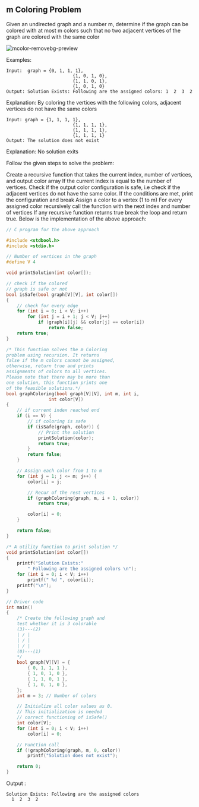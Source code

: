 ## m Coloring Problem

Given an undirected graph and a number m, determine if the graph can be colored with at most m colors such that no two adjacent vertices of the graph are colored with the same color

![mcolor-removebg-preview](https://user-images.githubusercontent.com/78929050/194987076-16a08a90-c617-4662-9c14-5ec659045ac0.png)


Examples: 

```
Input:  graph = {0, 1, 1, 1},
                         {1, 0, 1, 0},
                         {1, 1, 0, 1},
                         {1, 0, 1, 0}
Output: Solution Exists: Following are the assigned colors: 1  2  3  2
```
Explanation: By coloring the vertices with the following colors, adjacent vertices do not have the same colors
```
Input: graph = {1, 1, 1, 1},
                         {1, 1, 1, 1},
                         {1, 1, 1, 1},
                         {1, 1, 1, 1}
Output: The solution does not exist
```
Explanation: No solution exits

Follow the given steps to solve the problem:

Create a recursive function that takes the current index, number of vertices, and output color array
If the current index is equal to the number of vertices. Check if the output color configuration is safe, i.e check if the adjacent vertices do not have the same color. If the conditions are met, print the configuration and break
Assign a color to a vertex (1 to m)
For every assigned color recursively call the function with the next index and number of vertices
If any recursive function returns true break the loop and return true.
Below is the implementation of the above approach:

```c
// C program for the above approach

#include <stdbool.h>
#include <stdio.h>

// Number of vertices in the graph
#define V 4

void printSolution(int color[]);

// check if the colored
// graph is safe or not
bool isSafe(bool graph[V][V], int color[])
{
    // check for every edge
    for (int i = 0; i < V; i++)
        for (int j = i + 1; j < V; j++)
            if (graph[i][j] && color[j] == color[i])
                return false;
    return true;
}

/* This function solves the m Coloring
problem using recursion. It returns
false if the m colors cannot be assigned,
otherwise, return true and prints
assignments of colors to all vertices.
Please note that there may be more than
one solution, this function prints one
of the feasible solutions.*/
bool graphColoring(bool graph[V][V], int m, int i,
                int color[V])
{
    // if current index reached end
    if (i == V) {
        // if coloring is safe
        if (isSafe(graph, color)) {
            // Print the solution
            printSolution(color);
            return true;
        }
        return false;
    }

    // Assign each color from 1 to m
    for (int j = 1; j <= m; j++) {
        color[i] = j;

        // Recur of the rest vertices
        if (graphColoring(graph, m, i + 1, color))
            return true;

        color[i] = 0;
    }

    return false;
}

/* A utility function to print solution */
void printSolution(int color[])
{
    printf("Solution Exists:"
        " Following are the assigned colors \n");
    for (int i = 0; i < V; i++)
        printf(" %d ", color[i]);
    printf("\n");
}

// Driver code
int main()
{
    /* Create the following graph and
    test whether it is 3 colorable
    (3)---(2)
    | / |
    | / |
    | / |
    (0)---(1)
    */
    bool graph[V][V] = {
        { 0, 1, 1, 1 },
        { 1, 0, 1, 0 },
        { 1, 1, 0, 1 },
        { 1, 0, 1, 0 },
    };
    int m = 3; // Number of colors

    // Initialize all color values as 0.
    // This initialization is needed
    // correct functioning of isSafe()
    int color[V];
    for (int i = 0; i < V; i++)
        color[i] = 0;

    // Function call
    if (!graphColoring(graph, m, 0, color))
        printf("Solution does not exist");

    return 0;
}

```


Output : 

```
Solution Exists: Following are the assigned colors 
  1  2  3  2
```
